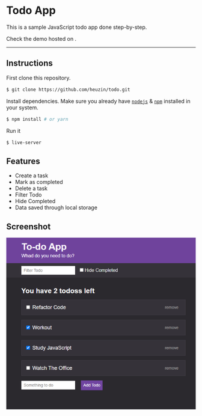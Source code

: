 # Todo App

This is a sample JavaScript todo app done step-by-step.

Check the demo hosted on .

---

## Instructions

First clone this repository.
```bash
$ git clone https://github.com/heuzin/todo.git
```

Install dependencies. Make sure you already have [`nodejs`](https://nodejs.org/en/) & [`npm`](https://www.npmjs.com/) installed in your system.
```bash
$ npm install # or yarn
```

Run it
```bash
$ live-server
```


## Features

- Create a task
- Mark as completed
- Delete a task
- Filter Todo
- Hide Completed
- Data saved through local storage


## Screenshot

![GitHub Logo](/todo-app/images/app-image.png)